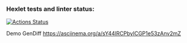 ### Hexlet tests and linter status:
[![Actions Status](https://github.com/stav86/php-project-48/actions/workflows/hexlet-check.yml/badge.svg)](https://github.com/stav86/php-project-48/actions)

Demo GenDiff
https://asciinema.org/a/sY44lRCPbyICGP1e53zAnv2mZ